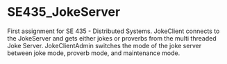 # SE435_JokeServer
First assignment for SE 435 - Distributed Systems. JokeClient connects to the JokeServer and gets either jokes or proverbs from the multi threaded Joke Server. JokeClientAdmin switches the mode of the joke server between joke mode, proverb mode, and maintenance mode. 
